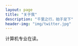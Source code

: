 ```yaml
---
layout: page
title: "关于我"
description: "千里之行，始于足下" 
header-img: "img/twitter.jpg"
---
```


计算机专业在读。





